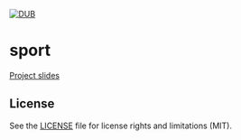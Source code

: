 [![DUB](https://img.shields.io/dub/l/vibe-d.svg)]()
# sport
[Project slides](https://drive.google.com/file/d/0B-Yp-wbkWoLgVFFjTkNnSW9FY00/preview)

## License

See the [LICENSE](LICENSE.md) file for license rights and limitations (MIT).
